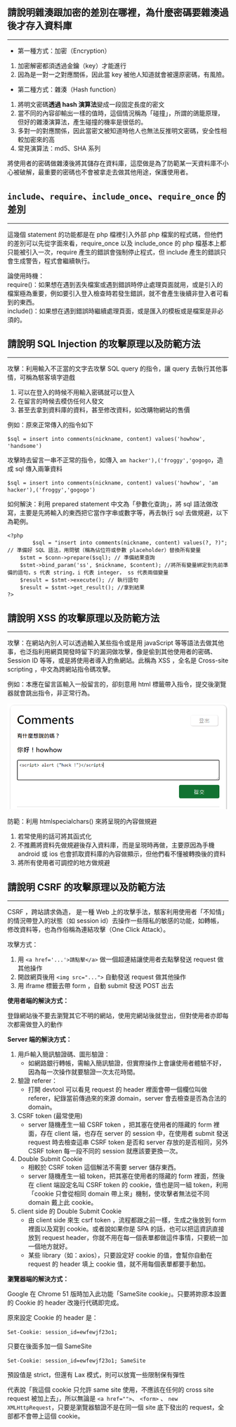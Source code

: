 ## 請說明雜湊跟加密的差別在哪裡，為什麼密碼要雜湊過後才存入資料庫
---
- 第一種方式：加密（Encryption）
1. 加密解密都須透過金鑰（key）才能進行
2. 因為是一對一之對應關係，因此當 key 被他人知道就會被還原密碼，有風險。

- 第二種方式：雜湊（Hash function）
1. 將明文密碼**透過 hash 演算法**變成一段固定長度的密文
2. 當不同的內容卻輸出一樣的值時，這個情況稱為「碰撞」，所謂的鴿籠原理，但好的雜湊演算法，產生碰撞的機率是很低的。
3. 多對一的對應關係，因此當密文被知道時他人也無法反推明文密碼，安全性相較加密來的高
4. 常見演算法：md5、SHA 系列

將使用者的密碼做雜湊後將其儲存在資料庫，這麼做是為了防範某一天資料庫不小心被破解，最重要的密碼也不會被拿走去做其他用途，保護使用者。


## `include`、`require`、`include_once`、`require_once` 的差別
---
這幾個 statement 的功能都是在 php 檔裡引入外部 php 檔案的程式碼，但他們的差別可以先從字面來看，require_once 以及 include_once 的 php 檔基本上都只能被引入一次，require 產生的錯誤會強制停止程式，但 include 產生的錯誤只會生成警告，程式會繼續執行。

論使用時機：<br>
require()：如果想在遇到丟失檔案或遇到錯誤時停止處理頁面就用，或是引入的檔案極為重要，例如要引入登入檢查時若發生錯誤，就不會產生後續非登入者可看到的東西。<br>
include()：如果想在遇到錯誤時繼續處理頁面，或是匯入的模板或是檔案是非必須的。

## 請說明 SQL Injection 的攻擊原理以及防範方法
---
攻擊：利用輸入不正當的文字去攻擊 SQL query 的指令，讓 query 去執行其他事情，可稱為駭客填字遊戲
1. 可以在登入的時候不用輸入密碼就可以登入
2. 在留言的時候去模仿任何人發文
3. 甚至去拿到資料庫的資料，甚至修改資料，如改購物網站的售價

例如：原來正常傳入的指令如下
```
$sql = insert into comments(nickname, content) values('howhow', 'handsome')
```
攻擊時去留言一串不正常的指令，如傳入 `am hacker'),('froggy','gogogo`，造成 sql 傳入兩筆資料
```
$sql = insert into comments(nickname, content) values('howhow', 'am hacker'),('froggy','gogogo')
```
如何解決：利用 prepared statement 
中文為「參數化查詢」，將 sql 語法做改寫，主要是先將輸入的東西把它當作字串或數字等，再去執行 sql 去做規避，以下為範例。

```
<?php
		$sql = "insert into comments(nickname, content) values(?, ?)"; // 準備好 SQL 語法，用問號（稱為佔位符或參數 placeholder）替換所有變量
    $stmt = $conn->prepare($sql); // 準備結果查詢
    $stmt->bind_param('ss', $nickname, $content); //將所有變量綁定到先前準備的語句，s 代表 string，i 代表 integer， ss 代表兩個變量
    $result = $stmt->execute(); // 執行語句
    $result = $stmt->get_result(); //拿到結果
?>
```

##  請說明 XSS 的攻擊原理以及防範方法
---
攻擊：在網站內別人可以透過輸入某些指令或是用 javaScript 等等語法去做其他事，也泛指利用網頁開發時留下的漏洞做攻擊，像是偷到其他使用者的密碼、Session ID 等等，或是將使用者導入釣魚網站。此稱為 XSS ，全名是 Cross-site scripting ，中文為跨網站指令碼攻擊。

例如：本應在留言區輸入一般留言的，卻刻意用 html 標籤帶入指令，提交後瀏覽器就會跳出指令，非正常行為。

![image](./xss.png)

防範：利用 htmlspecialchars() 來將呈現的內容做規避
1. 若常使用的話可將其函式化
2. 不推薦將資料先做規避後存入資料庫，而是呈現時再做，主要原因為手機 android 或 ios 也會抓取資料庫的內容做顯示，但他們看不懂被轉換後的資料
3. 將所有使用者可調控的地方做規避
## 請說明 CSRF 的攻擊原理以及防範方法
---
CSRF ，跨站請求偽造， 是一種 Web 上的攻擊手法，駭客利用使用者「不知情」的情況帶登入的狀態（如 session id）去操作一些隱私的敏感的功能，如轉帳，修改資料等，也為作俗稱為連結攻擊（One Click Attack）。

攻擊方式：
1. 用 `<a href='...'>請點擊</a>` 做一個超連結讓使用者去點擊發送 request 做其他操作
2. 開啟網頁後用 `<img src="...">` 自動發送 request 做其他操作
3. 用 iframe 標籤去帶 form ，自動 submit 發送 POST 出去

**使用者端的解決方式：**

登錄網站後不要去瀏覽其它不明的網站，使用完網站後就登出，但對使用者亦即每次都需做登入的動作

**Server 端的解決方式：**

1. 用戶輸入簡訊驗證碼、圖形驗證：
    - 如網路銀行轉帳，需輸入簡訊驗證，但實際操作上會讓使用者體驗不好，因為每一次操作就要驗證一次太花時間。
2. 驗證 referer：
    - 打開 devtool 可以看見 request 的 header 裡面會帶一個欄位叫做 referer，紀錄當前傳過來的來源 domain，server 會去檢查是否為合法的 domain。
3. CSRF token (最常使用)
    - server 隨機產生一組 CSRF token ，把其塞在使用者的隱藏的 form 裡面，存在 client 端，也存在 server 的 session 中，在使用者 submit 發送 request 時去檢查這串 CSRF token  是否和 server 存放的是否相同，另外 CSRF token 每一段不同的 session 就應該要更換一次。
4. Double Submit Cookie
    - 相較於 CSRF token 這個解法不需要 server 儲存東西。
    - server 隨機產生一組 token，把其塞在使用者的隱藏的 form 裡面，然後在 client 端設定名叫 CSRF token 的 cookie，值也是同一組 token，利用「cookie 只會從相同 domain 帶上來」機制，使攻擊者無法從不同 domain 戴上此 cookie。
5. client side 的 Double Submit Cookie
    - 由 client side 來生 csrf token ，流程都跟之前一樣，生成之後放到 form 裡面以及寫到 cookie。或者說如果你是 SPA 的話，也可以把這資訊直接放到 request header，你就不用在每一個表單都做這件事情，只要統一加一個地方就好。
    - 某些 library（如：axios），只要設定好 cookie 的值，會幫你自動在 request 的 header 填上 cookie 值，就不用每個表單都要手動加。

**瀏覽器端的解決方式：**

Google 在 Chrome 51 版時加入此功能「SameSite cookie」。只要將妳原本設置的 Cookie 的 header 改幾行代碼即完成。

原來設定 Cookie 的 header 是：

`Set-Cookie: session_id=ewfewjf23o1;`

只要在後面多加一個 SameSite

`Set-Cookie: session_id=ewfewjf23o1; SameSite`

預設值是 strict，但還有 Lax 模式，則可以放寬一些限制保有彈性

代表說「我這個 cookie 只允許 same site 使用，不應該在任何的 cross site request 被加上去」，所以無論是 `<a href="">`、 `<form>` 、 `new XMLHttpRequest`，只要是瀏覽器驗證不是在同一個 site 底下發出的 request，全部都不會帶上這個 cookie。
